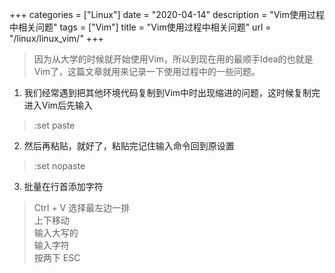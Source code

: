 +++
categories = ["Linux"]
date = "2020-04-14"
description = "Vim使用过程中相关问题"
tags = ["Vim"]
title = "Vim使用过程中相关问题"
url = "/linux/linux_vim/"
+++

> 因为从大学的时候就开始使用Vim，所以到现在用的最顺手Idea的也就是Vim了，这篇文章就用来记录一下使用过程中的一些问题。

1. 我们经常遇到把其他环境代码复制到Vim中时出现缩进的问题，这时候复制完进入Vim后先输入
> :set paste 
2. 然后再粘贴，就好了，粘贴完记住输入命令回到原设置
> :set nopaste
3. 批量在行首添加字符
> Ctrl + V 选择最左边一排  
> 上下移动  
> 输入大写的  
> 输入字符  
> 按两下 ESC  
